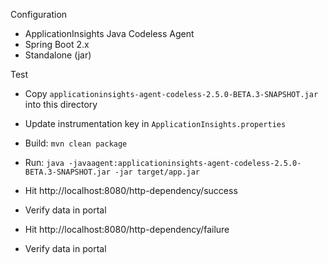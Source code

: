 Configuration

* ApplicationInsights Java Codeless Agent
* Spring Boot 2.x
* Standalone (jar)

Test

* Copy `applicationinsights-agent-codeless-2.5.0-BETA.3-SNAPSHOT.jar` into this directory
* Update instrumentation key in `ApplicationInsights.properties`
* Build: `mvn clean package`
* Run: `java -javaagent:applicationinsights-agent-codeless-2.5.0-BETA.3-SNAPSHOT.jar -jar target/app.jar`

* Hit http://localhost:8080/http-dependency/success
* Verify data in portal

* Hit http://localhost:8080/http-dependency/failure
* Verify data in portal
